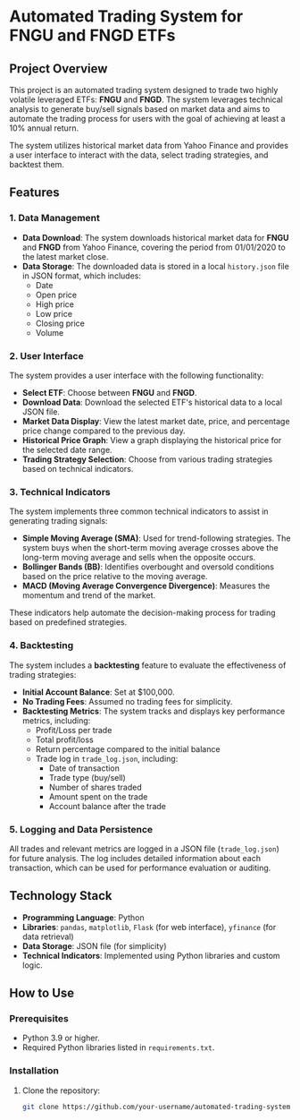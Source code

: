 # Automated Trading System for FNGU and FNGD ETFs

## Project Overview
This project is an automated trading system designed to trade two highly volatile leveraged ETFs: **FNGU** and **FNGD**. The system leverages technical analysis to generate buy/sell signals based on market data and aims to automate the trading process for users with the goal of achieving at least a 10% annual return.

The system utilizes historical market data from Yahoo Finance and provides a user interface to interact with the data, select trading strategies, and backtest them.

## Features

### 1. Data Management
- **Data Download**: The system downloads historical market data for **FNGU** and **FNGD** from Yahoo Finance, covering the period from 01/01/2020 to the latest market close.
- **Data Storage**: The downloaded data is stored in a local `history.json` file in JSON format, which includes:
  - Date
  - Open price
  - High price
  - Low price
  - Closing price
  - Volume

### 2. User Interface
The system provides a user interface with the following functionality:
- **Select ETF**: Choose between **FNGU** and **FNGD**.
- **Download Data**: Download the selected ETF's historical data to a local JSON file.
- **Market Data Display**: View the latest market date, price, and percentage price change compared to the previous day.
- **Historical Price Graph**: View a graph displaying the historical price for the selected date range.
- **Trading Strategy Selection**: Choose from various trading strategies based on technical indicators.

### 3. Technical Indicators
The system implements three common technical indicators to assist in generating trading signals:
- **Simple Moving Average (SMA)**: Used for trend-following strategies. The system buys when the short-term moving average crosses above the long-term moving average and sells when the opposite occurs.
- **Bollinger Bands (BB)**: Identifies overbought and oversold conditions based on the price relative to the moving average.
- **MACD (Moving Average Convergence Divergence)**: Measures the momentum and trend of the market.

These indicators help automate the decision-making process for trading based on predefined strategies.

### 4. Backtesting
The system includes a **backtesting** feature to evaluate the effectiveness of trading strategies:
- **Initial Account Balance**: Set at $100,000.
- **No Trading Fees**: Assumed no trading fees for simplicity.
- **Backtesting Metrics**: The system tracks and displays key performance metrics, including:
  - Profit/Loss per trade
  - Total profit/loss
  - Return percentage compared to the initial balance
  - Trade log in `trade_log.json`, including:
    - Date of transaction
    - Trade type (buy/sell)
    - Number of shares traded
    - Amount spent on the trade
    - Account balance after the trade

### 5. Logging and Data Persistence
All trades and relevant metrics are logged in a JSON file (`trade_log.json`) for future analysis. The log includes detailed information about each transaction, which can be used for performance evaluation or auditing.

## Technology Stack
- **Programming Language**: Python
- **Libraries**: `pandas`, `matplotlib`, `Flask` (for web interface), `yfinance` (for data retrieval)
- **Data Storage**: JSON file (for simplicity)
- **Technical Indicators**: Implemented using Python libraries and custom logic.

## How to Use

### Prerequisites
- Python 3.9 or higher.
- Required Python libraries listed in `requirements.txt`.

### Installation
1. Clone the repository:
   ```bash
   git clone https://github.com/your-username/automated-trading-system.git
